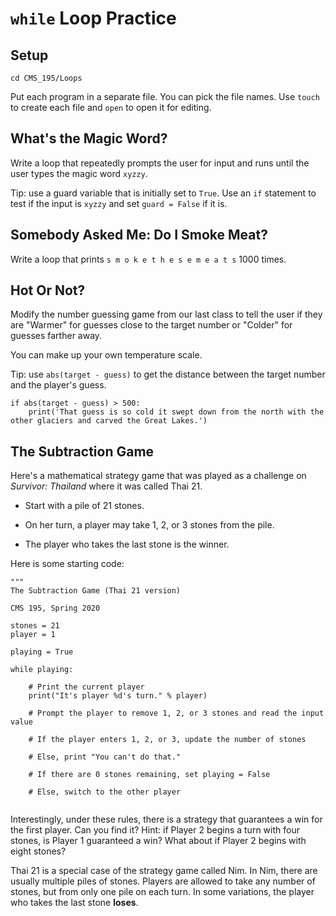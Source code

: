 # `while` Loop Practice

## Setup

```
cd CMS_195/Loops
```

Put each program in a separate file. You can pick the file names. Use `touch` to create each file and `open` to open it for editing.

## What's the Magic Word?

Write a loop that repeatedly prompts the user for input and runs until the user types the magic word `xyzzy`.

Tip: use a guard variable that is initially set to `True`. Use an `if` statement to test if the input is `xyzzy` and set 
`guard = False` if it is.

## Somebody Asked Me: Do I Smoke Meat?

Write a loop that prints `s m o k e t h e s e m e a t s` 1000 times.

## Hot Or Not?

Modify the number guessing game from our last class to tell the user if they are "Warmer" for guesses close to the target number or
"Colder" for guesses farther away.

You can make up your own temperature scale.

Tip: use `abs(target - guess)` to get the distance between the target number and the player's guess.

```
if abs(target - guess) > 500:
    print('That guess is so cold it swept down from the north with the other glaciers and carved the Great Lakes.')

```

## The Subtraction Game

Here's a mathematical strategy game that was played as a challenge on *Survivor: Thailand* where it was called Thai 21.

- Start with a pile of 21 stones.

- On her turn, a player may take 1, 2, or 3 stones from the pile.

- The player who takes the last stone is the winner.

Here is some starting code:

```
"""
The Subtraction Game (Thai 21 version)

CMS 195, Spring 2020

stones = 21
player = 1

playing = True

while playing:

    # Print the current player
    print("It's player %d's turn." % player)

    # Prompt the player to remove 1, 2, or 3 stones and read the input value
    
    # If the player enters 1, 2, or 3, update the number of stones
    
    # Else, print "You can't do that."
    
    # If there are 0 stones remaining, set playing = False
    
    # Else, switch to the other player
    
```

Interestingly, under these rules, there is a strategy that guarantees a win for the first player. Can you find it? Hint: if Player 2 begins a turn with four stones, is Player 1 guaranteed a win? What about if Player 2 begins with eight stones?

Thai 21 is a special case of the strategy game called Nim. In Nim, there are usually multiple piles of stones. Players are allowed to
take any number of stones, but from only one pile on each turn. In some variations, the player who takes the last stone **loses**.

